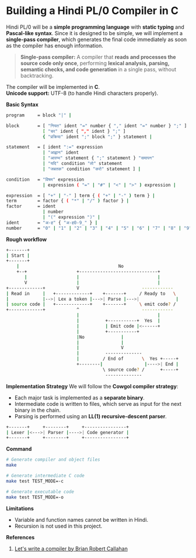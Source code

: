# Building a Hindi PL/0 Compiler in C

Hindi PL/0 will be a **simple programming language** with **static typing** and **Pascal-like syntax**. Since it is designed to be simple, we will implement a **single-pass compiler**, which generates the final code immediately as soon as the compiler has enough information.

> **Single-pass compiler:** A compiler that **reads and processes the source code only once**, performing **lexical analysis, parsing, semantic checks, and code generation** in a single pass, without backtracking.

The compiler will be implemented in **C**.  
**Unicode support:** UTF-8 (to handle Hindi characters properly).

**Basic Syntax**

```bash
program     = block "|" |

block       = [ "नियत" ident "=" number { "," ident "=" number } ";" ]
              [ "चर" ident { "," ident } ";" ]
              { "प्रक्रिया" ident ";" block ";" } statement |

statement   = [ ident ":=" expression
              | "आह्वान" ident
              | "आरम्भ" statement { ";" statement } "समापन"
              | "यदि" condition "तो" statement
              | "जबतक" condition "करो" statement ] |

condition   = "विषम" expression
              | expression ( "=" | "#" | "<" | ">" ) expression |

expression  = [ "+" | "-" ] term { ( "+" | "-" ) term } |
term        = factor { ( "*" | "/" ) factor } |
factor      = ident
              | number
              | "(" expression ")" |
ident       = "अ-ह" { "अ-ह0-9_" } |
number      = "0" | "1" | "2" | "3" | "4" | "5" | "6" | "7" | "8" | "9" |
```

**Rough workflow**

```bash
+-------+
| Start |
+-------+
    |                                      No
    +--+                   +------------------------------+
       |                   |                              |
       V                   |                              |
+-------------+            V                        ------------
| Read in     |   +-------------+    +-------+     / Ready to   \
|             |-->| Lex a token |--->| Parse |--->|              |
| source code |   +-------------+    +-------+     \ emit code? /
+-------------+            ^                        ------------
                           |                              |
                           |          +-----------+  Yes  |
                           |          | Emit code |<------+
                           |          +-----------+
                           |No              |
                           |                |
                           |                V
                           |          --------------
                           |         / End of       \  Yes +-----+
                           +--------|                |---->| End |
                                     \ source code? /      +-----+
                                      --------------
```

**Implementation Strategy**
We will follow the **Cowgol compiler strategy**:

- Each major task is implemented as a **separate binary**.
- Intermediate code is written to files, which serve as input for the next binary in the chain.
- Parsing is performed using an **LL(1) recursive-descent parser**.

```bash
+-------+     +--------+     +----------------+
| Lexer |<--->| Parser |---->| Code generator |
+-------+     +--------+     +----------------+
```

**Command**

```bash
# Generate compiler and object files
make

# Generate intermediate C code
make test TEST_MODE=-c

# Generate executable code
make test TEST_MODE=-o
```

**Limitations**

- Variable and function names cannot be written in Hindi.
- Recursion is not used in this project.

**References**

1. [Let's write a compiler by Brian Robert Callahan](https://briancallahan.net/blog/20210814.html)
